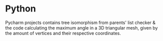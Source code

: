 # Python

Pycharm projects contains tree isomorphism from parents' list checker & the code calculating the maximum angle in a 3D triangular mesh, 
given by the amount of vertices and their respective coordinates.
